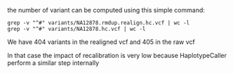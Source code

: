 the number of variant  can be computed using this simple command:

```
grep -v "^#" variants/NA12878.rmdup.realign.hc.vcf | wc -l 
grep -v "^#" variants/NA12878.hc.vcf | wc -l 
```

We have 404 variants in the realigned vcf and 405 in the raw vcf

In that case the impact of recalibration is very low because HaplotypeCaller perform a similar step internally


